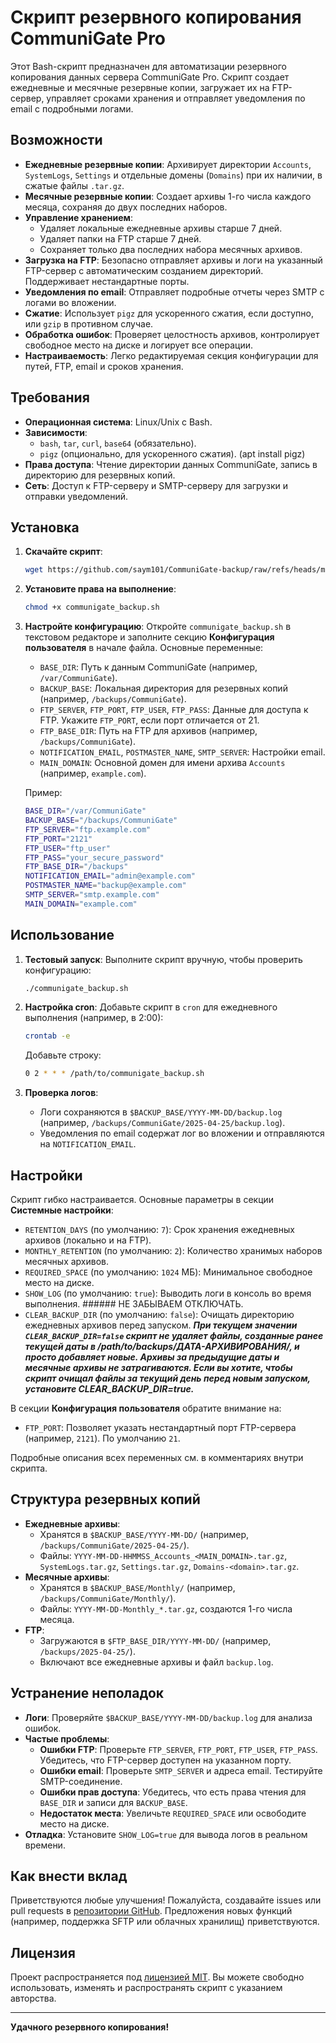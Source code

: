 # Скрипт резервного копирования CommuniGate Pro

Этот Bash-скрипт предназначен для автоматизации резервного копирования данных сервера CommuniGate Pro. Скрипт создает ежедневные и месячные резервные копии, загружает их на FTP-сервер, управляет сроками хранения и отправляет уведомления по email с подробными логами.

## Возможности

- **Ежедневные резервные копии**: Архивирует директории `Accounts`, `SystemLogs`, `Settings` и отдельные домены (`Domains`) при их наличии, в сжатые файлы `.tar.gz`.
- **Месячные резервные копии**: Создает архивы 1-го числа каждого месяца, сохраняя до двух последних наборов.
- **Управление хранением**:
  - Удаляет локальные ежедневные архивы старше 7 дней.
  - Удаляет папки на FTP старше 7 дней.
  - Сохраняет только два последних набора месячных архивов.
- **Загрузка на FTP**: Безопасно отправляет архивы и логи на указанный FTP-сервер с автоматическим созданием директорий. Поддерживает нестандартные порты.
- **Уведомления по email**: Отправляет подробные отчеты через SMTP с логами во вложении.
- **Сжатие**: Использует `pigz` для ускоренного сжатия, если доступно, или `gzip` в противном случае.
- **Обработка ошибок**: Проверяет целостность архивов, контролирует свободное место на диске и логирует все операции.
- **Настраиваемость**: Легко редактируемая секция конфигурации для путей, FTP, email и сроков хранения.

## Требования

- **Операционная система**: Linux/Unix с Bash.
- **Зависимости**:
  - `bash`, `tar`, `curl`, `base64` (обязательно).
  - `pigz` (опционально, для ускоренного сжатия). (apt install pigz)
- **Права доступа**: Чтение директории данных CommuniGate, запись в директорию для резервных копий.
- **Сеть**: Доступ к FTP-серверу и SMTP-серверу для загрузки и отправки уведомлений.

## Установка

1. **Скачайте скрипт**:
   ```bash
   wget https://github.com/saym101/CommuniGate-backup/raw/refs/heads/main/communigate_backup.sh
   ```

2. **Установите права на выполнение**:
   ```bash
   chmod +x communigate_backup.sh
   ```

3. **Настройте конфигурацию**:
   Откройте `communigate_backup.sh` в текстовом редакторе и заполните секцию **Конфигурация пользователя** в начале файла. Основные переменные:
   - `BASE_DIR`: Путь к данным CommuniGate (например, `/var/CommuniGate`).
   - `BACKUP_BASE`: Локальная директория для резервных копий (например, `/backups/CommuniGate`).
   - `FTP_SERVER`, `FTP_PORT`, `FTP_USER`, `FTP_PASS`: Данные для доступа к FTP. Укажите `FTP_PORT`, если порт отличается от 21.
   - `FTP_BASE_DIR`: Путь на FTP для архивов (например, `/backups/CommuniGate`).
   - `NOTIFICATION_EMAIL`, `POSTMASTER_NAME`, `SMTP_SERVER`: Настройки email.
   - `MAIN_DOMAIN`: Основной домен для имени архива `Accounts` (например, `example.com`).

   Пример:
   ```bash
   BASE_DIR="/var/CommuniGate"
   BACKUP_BASE="/backups/CommuniGate"
   FTP_SERVER="ftp.example.com"
   FTP_PORT="2121"
   FTP_USER="ftp_user"
   FTP_PASS="your_secure_password"
   FTP_BASE_DIR="/backups"
   NOTIFICATION_EMAIL="admin@example.com"
   POSTMASTER_NAME="backup@example.com"
   SMTP_SERVER="smtp.example.com"
   MAIN_DOMAIN="example.com"
   ```

## Использование

1. **Тестовый запуск**:
   Выполните скрипт вручную, чтобы проверить конфигурацию:
   ```bash
   ./communigate_backup.sh
   ```

2. **Настройка cron**:
   Добавьте скрипт в `cron` для ежедневного выполнения (например, в 2:00):
   ```bash
   crontab -e
   ```
   Добавьте строку:
   ```bash
   0 2 * * * /path/to/communigate_backup.sh
   ```

3. **Проверка логов**:
   - Логи сохраняются в `$BACKUP_BASE/YYYY-MM-DD/backup.log` (например, `/backups/CommuniGate/2025-04-25/backup.log`).
   - Уведомления по email содержат лог во вложении и отправляются на `NOTIFICATION_EMAIL`.

## Настройки

Скрипт гибко настраивается. Основные параметры в секции **Системные настройки**:
- `RETENTION_DAYS` (по умолчанию: `7`): Срок хранения ежедневных архивов (локально и на FTP).
- `MONTHLY_RETENTION` (по умолчанию: `2`): Количество хранимых наборов месячных архивов.
- `REQUIRED_SPACE` (по умолчанию: `1024` МБ): Минимальное свободное место на диске.
- `SHOW_LOG` (по умолчанию: `true`): Выводить логи в консоль во время выполнения. ###### НЕ ЗАБЫВАЕМ ОТКЛЮЧАТЬ.
- `CLEAR_BACKUP_DIR` (по умолчанию: `false`): Очищать директорию ежедневных архивов перед запуском.
***При текущем значении `CLEAR_BACKUP_DIR=false` скрипт не удаляет файлы, созданные ранее текущей даты в /path/to/backups/ДАТА-АРХИВИРОВАНИЯ/, и просто добавляет новые. Архивы за предыдущие даты и месячные архивы не затрагиваются. Если вы хотите, чтобы скрипт очищал файлы за текущий день перед новым запуском, установите CLEAR_BACKUP_DIR=true.***

В секции **Конфигурация пользователя** обратите внимание на:
- `FTP_PORT`: Позволяет указать нестандартный порт FTP-сервера (например, `2121`). По умолчанию `21`.

Подробные описания всех переменных см. в комментариях внутри скрипта.

## Структура резервных копий

- **Ежедневные архивы**:
  - Хранятся в `$BACKUP_BASE/YYYY-MM-DD/` (например, `/backups/CommuniGate/2025-04-25/`).
  - Файлы: `YYYY-MM-DD-HHMMSS_Accounts_<MAIN_DOMAIN>.tar.gz`, `SystemLogs.tar.gz`, `Settings.tar.gz`, `Domains-<domain>.tar.gz`.
- **Месячные архивы**:
  - Хранятся в `$BACKUP_BASE/Monthly/` (например, `/backups/CommuniGate/Monthly/`).
  - Файлы: `YYYY-MM-DD-Monthly_*.tar.gz`, создаются 1-го числа месяца.
- **FTP**:
  - Загружаются в `$FTP_BASE_DIR/YYYY-MM-DD/` (например, `/backups/2025-04-25/`).
  - Включают все ежедневные архивы и файл `backup.log`.

## Устранение неполадок

- **Логи**: Проверяйте `$BACKUP_BASE/YYYY-MM-DD/backup.log` для анализа ошибок.
- **Частые проблемы**:
  - **Ошибки FTP**: Проверьте `FTP_SERVER`, `FTP_PORT`, `FTP_USER`, `FTP_PASS`. Убедитесь, что FTP-сервер доступен на указанном порту.
  - **Ошибки email**: Проверьте `SMTP_SERVER` и адреса email. Тестируйте SMTP-соединение.
  - **Ошибки прав доступа**: Убедитесь, что есть права чтения для `BASE_DIR` и записи для `BACKUP_BASE`.
  - **Недостаток места**: Увеличьте `REQUIRED_SPACE` или освободите место на диске.
- **Отладка**: Установите `SHOW_LOG=true` для вывода логов в реальном времени.

## Как внести вклад

Приветствуются любые улучшения! Пожалуйста, создавайте issues или pull requests в [репозитории GitHub](https://github.com/saym101/CommuniGate-backup/blob/main/communigate_backup.sh). Предложения новых функций (например, поддержка SFTP или облачных хранилищ) приветствуются.

## Лицензия

Проект распространяется под [лицензией MIT](LICENSE). Вы можете свободно использовать, изменять и распространять скрипт с указанием авторства.

---

**Удачного резервного копирования!**
